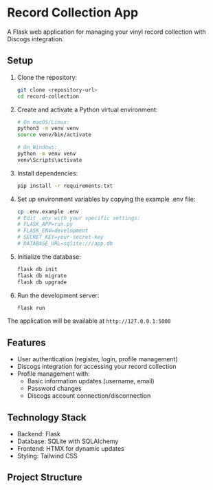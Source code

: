 # Record Collection App

A Flask web application for managing your vinyl record collection with Discogs integration.

## Setup

1. Clone the repository:
   ```bash
   git clone <repository-url>
   cd record-collection
   ```

2. Create and activate a Python virtual environment:
   ```bash
   # On macOS/Linux:
   python3 -m venv venv
   source venv/bin/activate

   # On Windows:
   python -m venv venv
   venv\Scripts\activate
   ```

3. Install dependencies:
   ```bash
   pip install -r requirements.txt
   ```

4. Set up environment variables by copying the example .env file:
   ```bash
   cp .env.example .env
   # Edit .env with your specific settings:
   # FLASK_APP=run.py
   # FLASK_ENV=development
   # SECRET_KEY=your-secret-key
   # DATABASE_URL=sqlite:///app.db
   ```

5. Initialize the database:
   ```bash
   flask db init
   flask db migrate
   flask db upgrade
   ```

6. Run the development server:
   ```bash
   flask run
   ```

The application will be available at `http://127.0.0.1:5000`

## Features

- User authentication (register, login, profile management)
- Discogs integration for accessing your record collection
- Profile management with:
  - Basic information updates (username, email)
  - Password changes
  - Discogs account connection/disconnection

## Technology Stack

- Backend: Flask
- Database: SQLite with SQLAlchemy
- Frontend: HTMX for dynamic updates
- Styling: Tailwind CSS

## Project Structure
